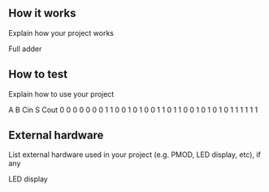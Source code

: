 <!---

This file is used to generate your project datasheet. Please fill in the information below and delete any unused
sections.

You can also include images in this folder and reference them in the markdown. Each image must be less than
512 kb in size, and the combined size of all images must be less than 1 MB.
-->

## How it works

Explain how your project works

Full adder

## How to test

Explain how to use your project

A   B   Cin S   Cout
0   0   0   0   0
0   0   1   1   0
0   1   0   1   0
0   1   1   0   1
1   0   0   1   0
1   0   1   0   1
1   1   1   1   1

## External hardware

List external hardware used in your project (e.g. PMOD, LED display, etc), if any

LED display